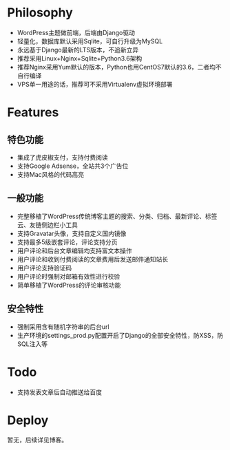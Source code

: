 # Philosophy
- WordPress主题做前端，后端由Django驱动
- 轻量化，数据库默认采用Sqlite，可自行升级为MySQL
- 永远基于Django最新的LTS版本，不追新立异
- 推荐采用Linux+Nginx+Sqlite+Python3.6架构
- 推荐Nginx采用Yum默认的版本，Python也用CentOS7默认的3.6，二者均不自行编译
- VPS单一用途的话，推荐可不采用Virtualenv虚拟环境部署

# Features
## 特色功能
- 集成了虎皮椒支付，支持付费阅读
- 支持Google Adsense，全站共3个广告位
- 支持Mac风格的代码高亮

## 一般功能
- 完整移植了WordPress传统博客主题的搜索、分类、归档、最新评论、标签云、友链侧边栏小工具
- 支持Gravatar头像，支持自定义国内镜像
- 支持最多5级嵌套评论，评论支持分页
- 用户评论和后台文章编辑均支持富文本操作
- 用户评论和收到付费阅读的文章费用后发送邮件通知站长
- 用户评论支持验证码
- 用户评论时强制对邮箱有效性进行校验
- 简单移植了WordPress的评论审核功能

## 安全特性
- 强制采用含有随机字符串的后台url
- 生产环境的settings_prod.py配置开启了Django的全部安全特性，防XSS，防SQL注入等

# Todo
- 支持发表文章后自动推送给百度

# Deploy
暂无，后续详见博客。
